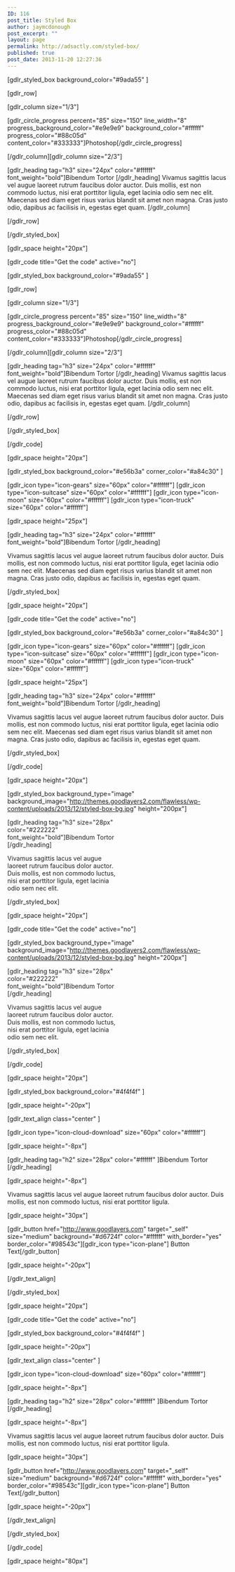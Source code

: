 ```yaml
---
ID: 116
post_title: Styled Box
author: jaymcdonough
post_excerpt: ""
layout: page
permalink: http://adsactly.com/styled-box/
published: true
post_date: 2013-11-20 12:27:36
---
```

[gdlr_styled_box background_color="#9ada55" ]

[gdlr_row]

[gdlr_column size="1/3"]

[gdlr_circle_progress percent="85" size="150" line_width="8" progress_background_color="#e9e9e9" background_color="#ffffff" progress_color="#88c05d" content_color="#333333"]Photoshop[/gdlr_circle_progress]

[/gdlr_column][gdlr_column size="2/3"]

[gdlr_heading tag="h3" size="24px" color="#ffffff" font_weight="bold"]Bibendum Tortor [/gdlr_heading]
Vivamus sagittis lacus vel augue laoreet rutrum faucibus dolor auctor. Duis mollis, est non commodo luctus, nisi erat porttitor ligula, eget lacinia odio sem nec elit. Maecenas sed diam eget risus varius blandit sit amet non magna. Cras justo odio, dapibus ac facilisis in, egestas eget quam.
[/gdlr_column]

[/gdlr_row]

[/gdlr_styled_box]

[gdlr_space height="20px"]

[gdlr_code title="Get the code" active="no"]

[gdlr_styled_box background_color="#9ada55" ]

[gdlr_row]

[gdlr_column size="1/3"]

[gdlr_circle_progress percent="85" size="150" line_width="8" progress_background_color="#e9e9e9" background_color="#ffffff" progress_color="#88c05d" content_color="#333333"]Photoshop[/gdlr_circle_progress]

[/gdlr_column][gdlr_column size="2/3"]

[gdlr_heading tag="h3" size="24px" color="#ffffff" font_weight="bold"]Bibendum Tortor [/gdlr_heading]
Vivamus sagittis lacus vel augue laoreet rutrum faucibus dolor auctor. Duis mollis, est non commodo luctus, nisi erat porttitor ligula, eget lacinia odio sem nec elit. Maecenas sed diam eget risus varius blandit sit amet non magna. Cras justo odio, dapibus ac facilisis in, egestas eget quam.
[/gdlr_column]

[/gdlr_row]

[/gdlr_styled_box]

[/gdlr_code]

[gdlr_space height="20px"]

[gdlr_styled_box background_color="#e56b3a" corner_color="#a84c30" ]

[gdlr_icon type="icon-gears" size="60px" color="#ffffff"] [gdlr_icon type="icon-suitcase" size="60px" color="#ffffff"] [gdlr_icon type="icon-moon" size="60px" color="#ffffff"] [gdlr_icon type="icon-truck" size="60px" color="#ffffff"]

[gdlr_space height="25px"]

[gdlr_heading tag="h3" size="24px" color="#ffffff" font_weight="bold"]Bibendum Tortor [/gdlr_heading]

Vivamus sagittis lacus vel augue laoreet rutrum faucibus dolor auctor. Duis mollis, est non commodo luctus, nisi erat porttitor ligula, eget lacinia odio sem nec elit. Maecenas sed diam eget risus varius blandit sit amet non magna. Cras justo odio, dapibus ac facilisis in, egestas eget quam.

[/gdlr_styled_box]

[gdlr_space height="20px"]

[gdlr_code title="Get the code" active="no"]

[gdlr_styled_box background_color="#e56b3a" corner_color="#a84c30" ]

[gdlr_icon type="icon-gears" size="60px" color="#ffffff"] [gdlr_icon type="icon-suitcase" size="60px" color="#ffffff"] [gdlr_icon type="icon-moon" size="60px" color="#ffffff"] [gdlr_icon type="icon-truck" size="60px" color="#ffffff"]

[gdlr_space height="25px"]

[gdlr_heading tag="h3" size="24px" color="#ffffff" font_weight="bold"]Bibendum Tortor [/gdlr_heading]

Vivamus sagittis lacus vel augue laoreet rutrum faucibus dolor auctor. Duis mollis, est non commodo luctus, nisi erat porttitor ligula, eget lacinia odio sem nec elit. Maecenas sed diam eget risus varius blandit sit amet non magna. Cras justo odio, dapibus ac facilisis in, egestas eget quam.

[/gdlr_styled_box]

[/gdlr_code]

[gdlr_space height="20px"]

[gdlr_styled_box background_type="image" background_image="http://themes.goodlayers2.com/flawless/wp-content/uploads/2013/12/styled-box-bg.jpg" height="200px"]
<div style="width: 50%; color: #222222;">

[gdlr_heading tag="h3" size="28px" color="#222222" font_weight="bold"]Bibendum Tortor [/gdlr_heading]

Vivamus sagittis lacus vel augue laoreet rutrum faucibus dolor auctor. Duis mollis, est non commodo luctus, nisi erat porttitor ligula, eget lacinia odio sem nec elit.

</div>
[/gdlr_styled_box]

[gdlr_space height="20px"]

[gdlr_code title="Get the code" active="no"]

[gdlr_styled_box background_type="image" background_image="http://themes.goodlayers2.com/flawless/wp-content/uploads/2013/12/styled-box-bg.jpg" height="200px"]
<div style="width: 50%; color: #222222;">

[gdlr_heading tag="h3" size="28px" color="#222222" font_weight="bold"]Bibendum Tortor [/gdlr_heading]

Vivamus sagittis lacus vel augue laoreet rutrum faucibus dolor auctor. Duis mollis, est non commodo luctus, nisi erat porttitor ligula, eget lacinia odio sem nec elit.

</div>
[/gdlr_styled_box]

[/gdlr_code]

[gdlr_space height="20px"]

[gdlr_styled_box background_color="#4f4f4f" ]

[gdlr_space height="-20px"]

[gdlr_text_align class="center" ]

[gdlr_icon type="icon-cloud-download" size="60px" color="#ffffff"]

[gdlr_space height="-8px"]

[gdlr_heading tag="h2" size="28px" color="#ffffff" ]Bibendum Tortor [/gdlr_heading]

[gdlr_space height="-8px"]

Vivamus sagittis lacus vel augue laoreet rutrum faucibus dolor auctor. Duis mollis, est non commodo luctus, nisi erat porttitor ligula.

[gdlr_space height="30px"]

[gdlr_button href="http://www.goodlayers.com" target="_self" size="medium" background="#d6724f" color="#ffffff" with_border="yes" border_color="#98543c"][gdlr_icon type="icon-plane"] Button Text[/gdlr_button]

[gdlr_space height="-20px"]

[/gdlr_text_align]

[/gdlr_styled_box]

[gdlr_space height="20px"]

[gdlr_code title="Get the code" active="no"]

[gdlr_styled_box background_color="#4f4f4f" ]

[gdlr_space height="-20px"]

[gdlr_text_align class="center" ]

[gdlr_icon type="icon-cloud-download" size="60px" color="#ffffff"]

[gdlr_space height="-8px"]

[gdlr_heading tag="h2" size="28px" color="#ffffff" ]Bibendum Tortor [/gdlr_heading]

[gdlr_space height="-8px"]

Vivamus sagittis lacus vel augue laoreet rutrum faucibus dolor auctor. Duis mollis, est non commodo luctus, nisi erat porttitor ligula.

[gdlr_space height="30px"]

[gdlr_button href="http://www.goodlayers.com" target="_self" size="medium" background="#d6724f" color="#ffffff" with_border="yes" border_color="#98543c"][gdlr_icon type="icon-plane"] Button Text[/gdlr_button]

[gdlr_space height="-20px"]

[/gdlr_text_align]

[/gdlr_styled_box]

[/gdlr_code]

[gdlr_space height="80px"]